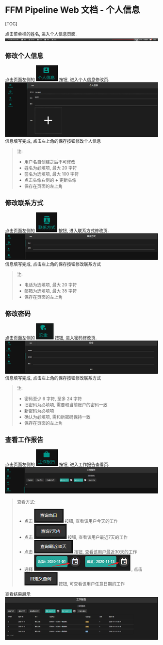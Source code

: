 <h1> FFM Pipeline Web 文档 - 个人信息 </h1>

[TOC]

点击菜单栏的姓名, 进入个人信息页面.
**![个人信息按钮](./doc_pic/profile-btn-open.png)**

## 修改个人信息
点击页面左侧的 **![个人信息](./doc_pic/profile-btn-info.png)** 按钮, 进入个人信息修改页.
**![个人信息页面](./doc_pic/profile-dialog-info.png)**
信息填写完成, 点击左上角的保存按钮修改个人信息

> 注:
> - 用户名自创建之后不可修改
> - 姓名为必填项, 最大 20 字符
> - 签名为选填项, 最大 100 字符
> - 点击头像右侧的 **+** 更新头像
> - 保存在页面的左上角

## 修改联系方式
点击页面左侧的 **![联系方式](./doc_pic/profile-btn-phone.png)** 按钮, 进入联系方式修改页.
**![联系方式页面](./doc_pic/profile-dialog-phone.png)**
信息填写完成, 点击左上角的保存按钮修改联系方式

> 注:
> - 电话为选填项, 最大 20 字符
> - 邮箱为选填项, 最大 35 字符
> - 保存在页面的左上角

## 修改密码
点击页面左侧的 **![安全](./doc_pic/profile-btn-password.png)** 按钮, 进入密码修改页.
**![密码修改页面](./doc_pic/profile-dialog-password.png)**
信息填写完成, 点击左上角的保存按钮修改联系方式

> 注:
> - 密码至少 6 字符, 至多 24 字符
> - 旧密码为必填项, 需要和当前账户的密码一致
> - 新密码为必填项
> - 确认为必填项, 需和新密码保持一致
> - 保存在页面的左上角


## 查看工作报告
点击页面左侧的 **![工作报告](./doc_pic/profile-btn-manday.png)** 按钮, 进入工作报告查看页.
**![工作报告查看页面](./doc_pic/profile-dialog-manday.png)**

> 查看方式:
> - 点击 **![查询当日](./doc_pic/profile-btn-manday-today.png)** 按钮, 查看该用户今天的工作
> - 点击 **![查询7天内](./doc_pic/profile-btn-manday-week.png)** 按钮, 查看该用户最近7天的工作
> - 点击 **![查询最近30天](./doc_pic/profile-btn-manday-month.png)** 按钮, 查看该用户最近30天的工作
> - 选择 **![起止截至日期](./doc_pic/profile-btn-manday-start-end.png)** , 点击 **![自定义查询](./doc_pic/profile-btn-manday-custom.png)** 按钮, 可查看该用户任意日期的工作

查看结果展示
**![查看结果](./doc_pic/profile-dialog-manday-sreach.png)**



